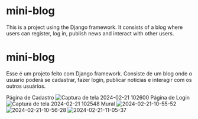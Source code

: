 
# mini-blog
This is a project using the Django framework. It consists of a blog where users can register, log in, publish news and interact with other users.


# mini-blog
 Esse é um projeto feito com Django framework. Consiste de um blog onde o usuario poderá se cadastrar, fazer login, publicar notícias e interagir com os outros usuários.

Página de Cadastro
![Captura de tela 2024-02-21 102600](https://github.com/felipeffsa/mini-blog/assets/69127022/6195ac10-c354-4f34-9655-fa2b851f813e)
Página de Login
![Captura de tela 2024-02-21 102548](https://github.com/felipeffsa/mini-blog/assets/69127022/83fd07d8-9bf0-4b5d-8584-257827e4de74)
Mural
![2024-02-21-10-55-52](https://github.com/felipeffsa/mini-blog/assets/69127022/29ebd351-0190-48e8-8b15-f2068ccbbec4)
![2024-02-21-10-56-28](https://github.com/felipeffsa/mini-blog/assets/69127022/5236eb72-0c64-4b05-ab30-ae433a5da039)
![2024-02-21-11-05-37](https://github.com/felipeffsa/mini-blog/assets/69127022/5031f7d7-33e0-46b3-a921-6788a201faab)
